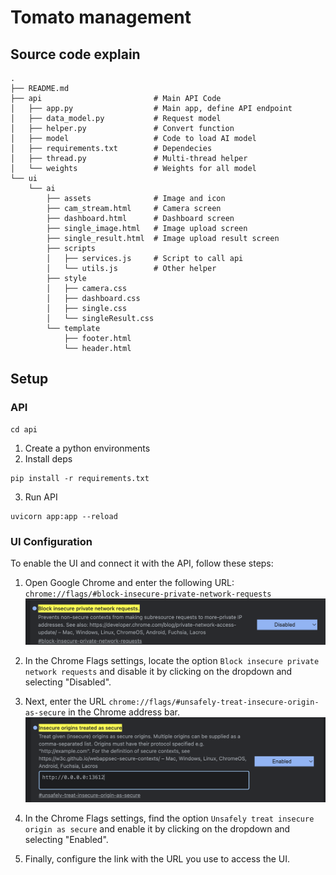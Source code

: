 # Tomato management

## Source code explain
```
.
├── README.md
├── api                         # Main API Code
│   ├── app.py                  # Main app, define API endpoint
│   ├── data_model.py           # Request model
│   ├── helper.py               # Convert function
│   ├── model                   # Code to load AI model
│   ├── requirements.txt        # Dependecies
│   ├── thread.py               # Multi-thread helper
│   └── weights                 # Weights for all model
└── ui
    └── ai
        ├── assets              # Image and icon
        ├── cam_stream.html     # Camera screen
        ├── dashboard.html      # Dashboard screen
        ├── single_image.html   # Image upload screen
        ├── single_result.html  # Image upload result screen
        ├── scripts
        │   ├── services.js     # Script to call api
        │   └── utils.js        # Other helper
        ├── style
        │   ├── camera.css
        │   ├── dashboard.css
        │   ├── single.css
        │   └── singleResult.css
        └── template
            ├── footer.html
            └── header.html 
```



## Setup

### API
```
cd api
```

1. Create a python environments
2. Install deps
```
pip install -r requirements.txt
```
3. Run API
```
uvicorn app:app --reload  
```

### UI Configuration

To enable the UI and connect it with the API, follow these steps:

1. Open Google Chrome and enter the following URL: `chrome://flags/#block-insecure-private-network-requests`
   ![Chrome Flags - Block Insecure Private Network Requests](./assets/chrome-1.png)

2. In the Chrome Flags settings, locate the option `Block insecure private network requests` and disable it by clicking on the dropdown and selecting "Disabled".

3. Next, enter the URL `chrome://flags/#unsafely-treat-insecure-origin-as-secure` in the Chrome address bar.
   ![Chrome Flags - Unsafely Treat Insecure Origin as Secure](./assets/chrome-2.png)

4. In the Chrome Flags settings, find the option `Unsafely treat insecure origin as secure` and enable it by clicking on the dropdown and selecting "Enabled".

5. Finally, configure the link with the URL you use to access the UI.